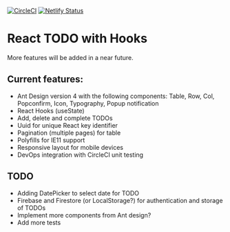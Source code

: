[![CircleCI](https://circleci.com/gh/w3bdesign/todo-hooks.svg?style=svg)](https://circleci.com/gh/w3bdesign/todo-hooks)
[![Netlify Status](https://api.netlify.com/api/v1/badges/664a6adc-81e2-41cc-83e2-f0223f48ba70/deploy-status)](https://app.netlify.com/sites/react-todo-hooks/deploys)

# React TODO with Hooks

More features will be added in a near future.

## Current features:

- Ant Design version 4 with the following components: Table, Row, Col, Popconfirm, Icon, Typography, Popup notification
- React Hooks (useState)
- Add, delete and complete TODOs
- Uuid for unique React key identifier
- Pagination (multiple pages) for table
- Polyfills for IE11 support
- Responsive layout for mobile devices
- DevOps integration with CircleCI unit testing

## TODO

- Adding DatePicker to select date for TODO
- Firebase and Firestore (or LocalStorage?) for authentication and storage of TODOs
- Implement more components from Ant design?
- Add more tests
